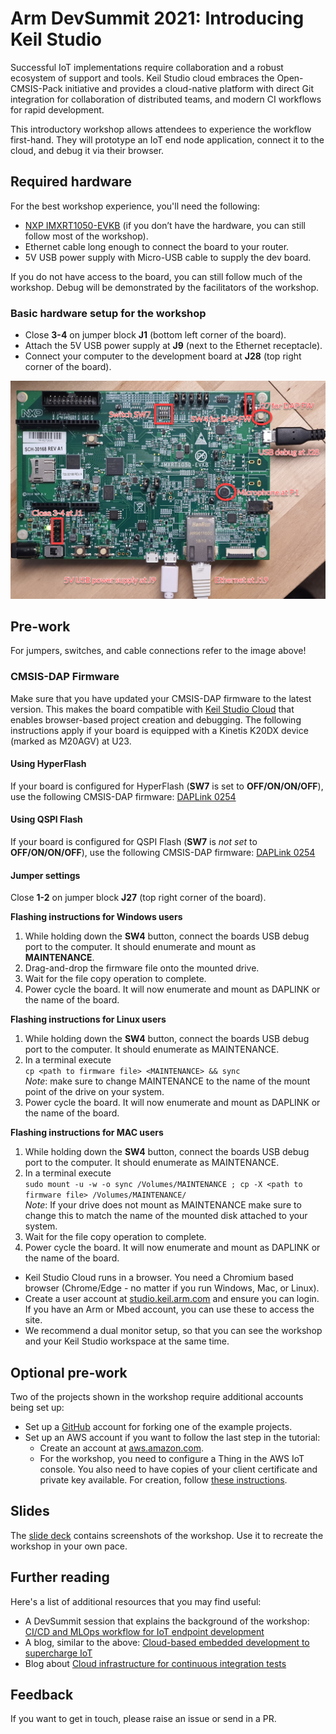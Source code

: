 # Arm DevSummit 2021: Introducing Keil Studio

Successful IoT implementations require collaboration and a robust ecosystem of support and tools. Keil Studio cloud embraces the Open-CMSIS-Pack initiative and provides a cloud-native platform with direct Git integration for collaboration of distributed teams, and modern CI workflows for rapid development.

This introductory workshop allows attendees to experience the workflow first-hand. They will prototype an IoT end node application, connect it to the cloud, and debug it via their browser.

## Required hardware

For the best workshop experience, you'll need the following:

- [NXP IMXRT1050-EVKB](https://www.keil.arm.com/hardware/IMXRT1050-EVKB/) (if you don’t have the hardware, you can still follow most of the workshop).
- Ethernet cable long enough to connect the board to your router.
- 5V USB power supply with Micro-USB cable to supply the dev board.

If you do not have access to the board, you can still follow much of the workshop. Debug will be demonstrated by the facilitators of the workshop.

### Basic hardware setup for the workshop

- Close **3-4** on jumper block **J1** (bottom left corner of the board).
- Attach the 5V USB power supply at **J9** (next to the Ethernet receptacle).
- Connect your computer to the development board at **J28** (top right corner of the board).

![Basic hardware setup](images/hw_setup.png)

## Pre-work

For jumpers, switches, and cable connections refer to the image above!

### CMSIS-DAP Firmware

Make sure that you have updated your CMSIS-DAP firmware to the latest version. This makes the board compatible with [Keil Studio Cloud](https://keil.arm.com) that enables browser-based project creation and debugging. The following instructions apply if your board is equipped with a Kinetis K20DX device (marked as M20AGV) at U23.

#### Using HyperFlash

If your board is configured for HyperFlash (**SW7** is set to **OFF/ON/ON/OFF**), use the following CMSIS-DAP firmware: [DAPLink 0254](./DAPLink/0254_k20dx_mimxrt1050_evk_hyper_0x8000.bin)

#### Using QSPI Flash

If your board is configured for QSPI Flash (**SW7** is *not set* to **OFF/ON/ON/OFF**), use the following CMSIS-DAP firmware: [DAPLink 0254](./DAPLink/0254_k20dx_mimxrt1050_evk_qspi_0x8000.bin)

#### Jumper settings

Close **1-2** on jumper block **J27** (top right corner of the board). 

**Flashing instructions for Windows users**

1. While holding down the **SW4** button, connect the boards USB debug port to the computer. It should enumerate and mount as **MAINTENANCE**.
1. Drag-and-drop the firmware file onto the mounted drive.
1. Wait for the file copy operation to complete.
1. Power cycle the board. It will now enumerate and mount as DAPLINK or the name of the board.

**Flashing instructions for Linux users**

1. While holding down the **SW4** button, connect the boards USB debug port to the computer. It should enumerate as MAINTENANCE.
1. In a terminal execute  
   `cp <path to firmware file> <MAINTENANCE> && sync`  
   *Note*: make sure to change MAINTENANCE to the name of the mount point of the drive on your system.
1. Power cycle the board. It will now enumerate and mount as DAPLINK or the name of the board.

**Flashing instructions for MAC users**

1. While holding down the **SW4** button, connect the boards USB debug port to the computer. It should enumerate as MAINTENANCE.
1. In a terminal execute  
   `sudo mount -u -w -o sync /Volumes/MAINTENANCE ; cp -X <path to firmware file> /Volumes/MAINTENANCE/`  
   *Note*: If your drive does not mount as MAINTENANCE make sure to change this to match the name of the mounted disk attached to your system.
1. Wait for the file copy operation to complete.
1. Power cycle the board. It will now enumerate and mount as DAPLINK or the name of the board.

- Keil Studio Cloud runs in a browser. You need a Chromium based browser (Chrome/Edge - no matter if you run Windows, Mac, or Linux).
- Create a user account at [studio.keil.arm.com](studio.keil.arm.com) and ensure you can login. If you have an Arm or Mbed account, you can use these to access the site.
- We recommend a dual monitor setup, so that you can see the workshop and your Keil Studio workspace at the same time.

## Optional pre-work

Two of the projects shown in the workshop require additional accounts being set up:

- Set up a [GitHub](https://www.github.com) account for forking one of the example projects.
- Set up an AWS account if you want to follow the last step in the tutorial:
  - Create an account at [aws.amazon.com](aws.amazon.com).
  - For the workshop, you need to configure a Thing in the AWS IoT console. You also need to have copies of your client certificate and private key available. For creation, follow [these instructions](https://github.com/MDK-Packs/Documentation/tree/master/AWS_Thing).

## Slides

The [slide deck]() contains screenshots of the workshop. Use it to recreate the workshop in your own pace.

## Further reading

Here's a list of additional resources that you may find useful:

- A DevSummit session that explains the background of the workshop: [CI/CD and MLOps workflow for IoT endpoint development](https://devsummit.arm.com/en/sessions/145)
- A blog, similar to the above: [Cloud-based embedded development to supercharge IoT](https://www.arm.com/blogs/blueprint/cloud-based-embedded-development)
- Blog about [Cloud infrastructure for continuous integration tests](https://community.arm.com/developer/tools-software/tools/b/tools-software-ides-blog/posts/infrastructure-for-continuous-integration-tests)

## Feedback

If you want to get in touch, please raise an issue or send in a PR.
